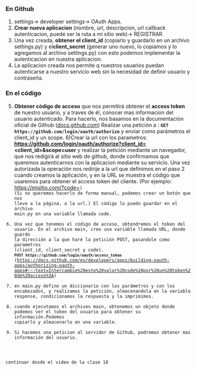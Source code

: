 ### En Github

1) settings-> developer settings-> OAuth Apps.
2) **Crear nueva aplicacion** (nombre, url, descripcion, url callback autenticacion, puede ser la ruta a mi sitio web)-> REGISTRAR
3) Una vez creada, **obtener el client_id** (copiarlo y guardarlo en un archivo settings.py) y el**client_secret** (generar uno nuevo, lo copiamos y lo agregamos al archivo settings.py) con esto podemos implementar la autenticacion en nuestra aplicacion.
4) La aplicacion creada nos permite q nuestros usuarios puedan autenticarse a nuestro servicio web sin la necesidad de definir usuario y contraseña.

### En el código

5) **Obtener código de acceso** que nos permitirá obtener el **access token** de nuestro usuario, y a traves de él, conocer mas informacion del usuario autenticado. 
Para hacerlo, nos basamos en la documentación oficial de Github ([docs.github.com](https://docs.github.com/es/developers/apps/building-oauth-apps/authorizing-oauth-apps#:~:text=1.%20Solicitud%20de%20la%20identidad%20de%20un%20usuario%20de%20GitHub))
Realizar una petición a :
**`GET https://github.com/login/oauth/authorize`** 
y enviar como parámetros el client_id y un scope.
6)Crear la url con los parametros:
**https://github.com/login/oauth/authorize?client_id=<client_id>&scope=user** y realizar la petición mediante un navegador, que nos redigirá al sitio web de github, donde confirmamos que queremos autenticarnos con la aplicacion mediante su servicio. Una vez autorizada la operación nos redirije a la url que definimos en el paso 2 cuando creamos la aplicación, y en la URL se muestra el código que usaremos para obtener el access token del cliente. (Por ejemplo: https://misitio.com/?code=<code>) (Si no queremos hacerlo de forma manual, podemos crear un botón que nos lleve a la página, a la url.) 
El código lo puedo guardar en el archivo main.py en una variable llamada code. 
1) Una vez que tenemos el código de acceso, obtendremos el token del usuario. En el archivo main, creo una variable llamada URL, donde guardo la dirección a la que haré la petición POST, pasandole como parametros (client_id, client_secret y code).  **`POST https://github.com/login/oauth/access_token`** 
(https://docs.github.com/es/developers/apps/building-oauth-apps/authorizing-oauth-apps#:~:text=Intercambie%20este%20valor%20code%20por%20un%20token%20de%20acceso%3A)
1) en main.py defino un diccionario con los parámetros y con los encabezados, y realizamos la petición, almacenandola en la variable response, condicionamos la respuesta y la imprimimos.
2)  cuando ejecutamos el archivos main, obtenemos un objeto donde podemos ver el token del usuario para obtener su información.Podemos copiarlo y almacenarlo en una variable.
3)  Si hacemos una peticion al servidor de Github, podremos obtener mas información del usuario.

continuar desde el video de la clase 18